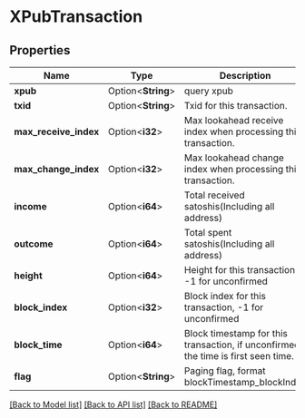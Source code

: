 # XPubTransaction

## Properties

Name | Type | Description | Notes
------------ | ------------- | ------------- | -------------
**xpub** | Option<**String**> | query xpub | [optional]
**txid** | Option<**String**> | Txid for this transaction. | [optional]
**max_receive_index** | Option<**i32**> | Max lookahead receive index when processing this transaction. | [optional]
**max_change_index** | Option<**i32**> | Max lookahead change index when processing this transaction. | [optional]
**income** | Option<**i64**> | Total received satoshis(Including all address) | [optional]
**outcome** | Option<**i64**> | Total spent satoshis(Including all address) | [optional]
**height** | Option<**i64**> | Height for this transaction. -1 for unconfirmed | [optional]
**block_index** | Option<**i32**> | Block index for this transaction, -1 for unconfirmed | [optional]
**block_time** | Option<**i64**> | Block timestamp for this transaction, if unconfirmed, the time is first seen time. | [optional]
**flag** | Option<**String**> | Paging flag, format blockTimestamp_blockIndex | [optional]

[[Back to Model list]](../README.md#documentation-for-models) [[Back to API list]](../README.md#documentation-for-api-endpoints) [[Back to README]](../README.md)


